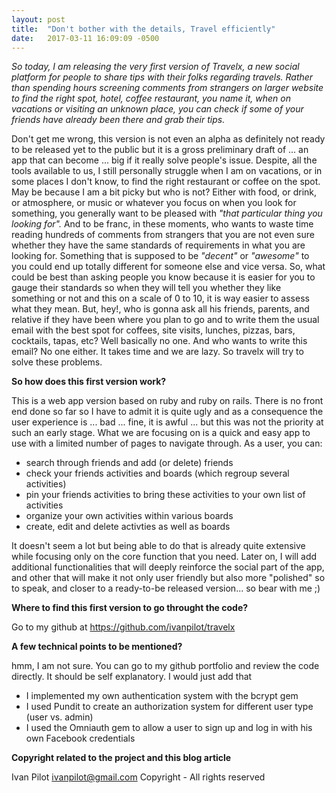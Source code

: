 ```yaml
---
layout: post
title:  "Don't bother with the details, Travel efficiently"
date:   2017-03-11 16:09:09 -0500
---
```



*So today, I am releasing the very first version of Travelx, a new social platform for people to share tips with their folks regarding travels. Rather than spending hours screening comments from strangers on larger website to find the right spot, hotel, coffee restaurant, you name it, when on vacations or visiting an unknown place, you can check if some of your friends have already been there and grab their tips.*

Don't get me wrong, this version is not even an alpha as definitely not ready to be released yet to the public but it is a gross preliminary draft of ... an app that can become ... big if it really solve people's issue. Despite, all the tools available to us, I still personally struggle when I am on vacations, or in some places I don't know, to find the right restaurant or coffee on the spot. May be because I am a bit picky but who is not? Either with food, or drink, or atmosphere, or music or whatever you focus on when you look for something, you generally want to be pleased with *"that particular thing you looking for".* And to be franc, in these moments, who wants to waste time reading hundreds of comments from strangers that you are not even sure whether they have the same standards of requirements in what you are looking for. Something that is supposed to be *"decent"* or *"awesome"* to you could end up totally different for someone else and vice versa. So, what could be best than asking people you know because it is easier for you to gauge their standards so when they will tell you whether they like something or not and this on a scale of 0 to 10, it is way easier to assess what they mean. But, hey!, who is gonna ask all his friends, parents, and relative if they have been where you plan to go and to write them the usual email with the best spot for coffees, site visits, lunches, pizzas, bars, cocktails, tapas, etc? Well basically no one. And who wants to write this email? No one either. It takes time and we are lazy. So travelx will try to solve these problems.

**So how does this first version work?**

This is a web app version based on ruby and ruby on rails. There is no front end done so far so I have to admit it is quite ugly and as a consequence the user experience is ... bad ... fine, it is awful ... but this was not the priority at such an early stage. What we are focusing on is a quick and easy app to use with a limited number of pages to navigate through. As a user, you can: 
* search through friends and add (or delete) friends
* check your friends activities and boards (which regroup several activities)
* pin your friends activities to bring these activities to your own list of activities
* organize your own activities within various boards
* create, edit and delete activties as well as boards

It doesn't seem a lot but being able to do that is already quite extensive while focusing only on the core function that you need. Later on, I will add additional functionalities that will deeply reinforce the social part of the app, and other that will make it not only user friendly but also more "polished" so to speak, and closer to a ready-to-be released version... so bear with me ;)

**Where to find this first version to go throught the code?**

Go to my github at https://github.com/ivanpilot/travelx

**A few technical points to be mentioned?**

hmm, I am not sure. You can go to my github portfolio and review the code directly. It should be self explanatory. I would just add that
* I implemented my own authentication system with the bcrypt gem
* I used Pundit to create an authorization system for different user type (user vs. admin)
* I used the Omniauth gem to allow a user to sign up and log in with his own Facebook credentials

**Copyright related to the project and this blog article**

Ivan Pilot ivanpilot@gmail.com Copyright - All rights reserved


